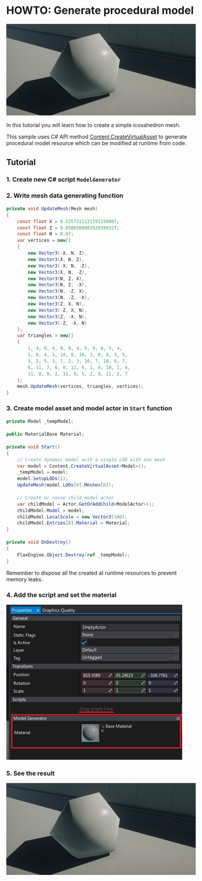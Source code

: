 # HOWTO: Generate procedural model

![Model](media/sample-model-1.jpg)

In this tutorial you will learn how to create a simple icosahedron mesh.

This sample uses C# API method [Content.CreateVirtualAsset<T>](http://docs.flaxengine.com/api/FlaxEngine.Content.html#FlaxEngine_Content_CreateVirtualAsset__1) to generate procedural model resource which can be modified at runtime from code.

## Tutorial

### 1. Create new C# script `ModelGenerator`

### 2. Write mesh data generating function

```cs
private void UpdateMesh(Mesh mesh)
{
    const float X = 0.525731112119133606f;
    const float Z = 0.850650808352039932f;
    const float N = 0.0f;
    var vertices = new[]
    {
        new Vector3(-X, N, Z),
        new Vector3(X, N, Z),
        new Vector3(-X, N, -Z),
        new Vector3(X, N, -Z),
        new Vector3(N, Z, X),
        new Vector3(N, Z, -X),
        new Vector3(N, -Z, X),
        new Vector3(N, -Z, -X),
        new Vector3(Z, X, N),
        new Vector3(-Z, X, N),
        new Vector3(Z, -X, N),
        new Vector3(-Z, -X, N)
    };
    var triangles = new[]
    {
        1, 4, 0, 4, 9, 0, 4, 5, 9, 8, 5, 4,
        1, 8, 4, 1, 10, 8, 10, 3, 8, 8, 3, 5,
        3, 2, 5, 3, 7, 2, 3, 10, 7, 10, 6, 7,
        6, 11, 7, 6, 0, 11, 6, 1, 0, 10, 1, 6,
        11, 0, 9, 2, 11, 9, 5, 2, 9, 11, 2, 7
    };
    mesh.UpdateMesh(vertices, triangles, vertices);
}
```

### 3. Create model asset and model actor in `Start` function

```cs
private Model _tempModel;

public MaterialBase Material;

private void Start()
{
	// Create dynamic model with a single LOD with one mesh
	var model = Content.CreateVirtualAsset<Model>();
	_tempModel = model;
	model.SetupLODs(1);
	UpdateMesh(model.LODs[0].Meshes[0]);

	// Create or reuse child model actor
    var childModel = Actor.GetOrAddChild<ModelActor>();
    childModel.Model = model;
    childModel.LocalScale = new Vector3(100);
    childModel.Entries[0].Material = Material;
}

private void OnDestroy()
{
	FlaxEngine.Object.Destroy(ref _tempModel);
}
```

Remember to dispose all the created at runtime resources to prevent memory leaks.

### 4. Add the script and set the material

![Model](media/sample-model-2.jpg)

### 5. See the result

![Model](media/sample-model-1.jpg)
